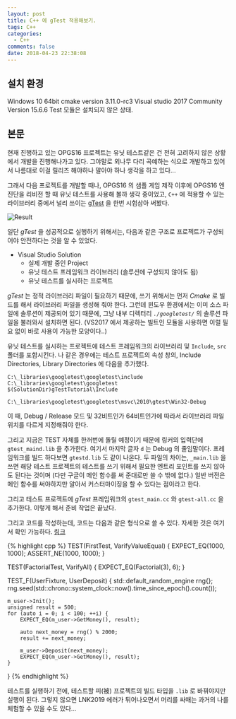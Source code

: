 ```yaml
---
layout: post
title: C++ 에 gTest 적용해보기.
tags: C++
categories:
  - C++
comments: false
date: 2018-04-23 22:38:08
---
```


<!-- more -->
## 설치 환경

Windows 10 64bit
cmake version 3.11.0-rc3
Visual studio 2017 Community Version 15.6.6
Test 모듈은 설치되지 않은 상태.

## 본문

현재 진행하고 있는 OPGS16 프로젝트는 유닛 테스트같은 건 전혀 고려하지 않은 상황에서 개발을 진행해나가고 있다. 그야말로 외나무 다리 곡예하는 식으로 개발하고 있어서 나름대로 이걸 릴리즈 해야하나 말아야 하나 생각을 하고 있다...

그래서 다음 프로젝트를 개발할 때나, OPGS16 의 샘플 게임 제작 이후에 OPGS16 엔진단을 리비전 할 때 유닛 테스트를 사용해 볼까 생각 중이었고, `C++` 에 적용할 수 있는 라이브러리 중에서 널리 쓰이는 [gTest](https://github.com/google/googletest) 을 한번 시험삼아 써봤다.

![Result](_1.PNG)

일단 *gTest* 을 성공적으로 실행하기 위해서는, 다음과 같은 구조로 프로젝트가 구성되어야 안전하다는 것을 알 수 있었다.

* Visual Studio Solution
  * 실제 개발 중인 Project
  * 유닛 테스트 프레임워크 라이브러리 (솔루션에 구성되지 않아도 됨)
  * 유닛 테스트를 실시하는 프로젝트 

*gTest* 는 정적 라이브러리 파일이 필요하기 때문에, 쓰기 위해서는 먼저 *Cmake* 로 빌드를 해서 라이브러리 파일을 생성해 줘야 한다. 그런데 윈도우 환경에서는 이미 소스 파일에 솔루션이 제공되어 있기 때문에, 그냥 내부 디렉터리 *`./googletest/`* 의 솔루션 파일을 불러와서 설치하면 된다. 
(VS2017 에서 제공하는 빌트인 모듈을 사용하면 이럴 필요 없이 바로 사용이 가능한 모양이다..)

유닛 테스트를 실시하는 프로젝트에 테스트 프레임워크의 라이브러리 및 `Include`, `src` 폴더를 포함시킨다. 나 같은 경우에는 테스트 프로젝트의 속성 창의, Include Directories, Library Directories 에 다음을 추가했다.

``` text
C:\_libraries\googletest\googletest\include
C:\_libraries\googletest\googletest
$(SolutionDir)gTestTutorial\Include
```

``` text
C:\_libraries\googletest\googletest\msvc\2010\gtest\Win32-Debug
```

이 때, Debug / Release 모드 및 32비트인가 64비트인가에 따라서 라이브러리 파일 위치를 다르게 지정해줘야 한다.

그리고 지금은 TEST 자체를 한꺼번에 돌릴 예정이기 때문에 링커의 입력단에 `gtest_maind.lib` 을 추가한다. 여기서 마지막 글자 `d` 는 Debug 의 줄임말이다. 프레임워크를 빌드 하다보면 `gtestd.lib` 도 같이 나온다. 두 파일의 차이는, `_main.lib` 을 쓰면 해당 테스트 프로젝트의 테스트를 쓰기 위해서 필요한 엔트리 포인트를 쓰지 않아도 된다는 것이며 (다만 구글이 메인 함수를 써 준대로만 쓸 수 밖에 없다.) 일반 버전은 메인 함수를 써야하지만 알아서 커스터마이징을 할 수 있다는 점이라고 한다.

그리고 테스트 프로젝트에 *gTest* 프레임워크의 `gtest_main.cc` 와 `gtest-all.cc` 을 추가한다. 이렇게 해서 준비 작업은 끝났다.

그리고 코드를 작성하는데, 코드는 다음과 같은 형식으로 쓸 수 있다. 자세한 것은 여기서 확인 가능하다. [링크](https://github.com/google/googletest/blob/master/googletest/docs/Primer.md#basic-concepts)

{% highlight cpp %}
TEST(FirstTest, VarifyValueEqual) {
    EXPECT_EQ(1000, 1000);
    ASSERT_NE(1000, 1000);
}

TEST(FactorialTest, VarifyAll) {
    EXPECT_EQ(Factorial(3), 6);
}

TEST_F(UserFixture, UserDeposit) {
    std::default_random_engine rng{};
    rng.seed(std::chrono::system_clock::now().time_since_epoch().count());

    m_user->Init();
    unsigned result = 500;
    for (auto i = 0; i < 100; ++i) {
        EXPECT_EQ(m_user->GetMoney(), result);

        auto next_money = rng() % 2000;
        result += next_money;

        m_user->Deposit(next_money);
        EXPECT_EQ(m_user->GetMoney(), result);
    }
}
{% endhighlight %}

테스트를 실행하기 전에, 테스트할 피(被) 프로젝트의 빌드 타입을 `.lib` 로 바꿔야지만 실행이 된다. 그렇지 않으면 LNK2019 에러가 튀어나오면서 머리를 싸매는 과거의 나를 체험할 수 있을 수도 있다...